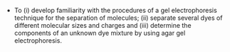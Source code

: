 - To (i) develop familiarity with the procedures of a gel electrophoresis technique for the separation of molecules; (ii) separate several dyes of different molecular sizes and charges and (iii) determine the components of an unknown dye mixture by using agar gel electrophoresis.  


